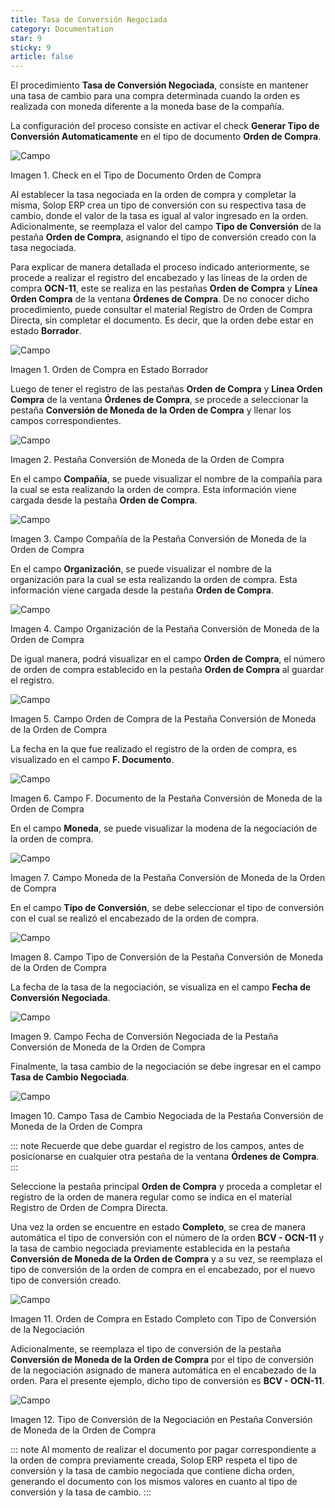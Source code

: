 ```yaml
---
title: Tasa de Conversión Negociada
category: Documentation
star: 9
sticky: 9
article: false
---
```


El procedimiento **Tasa de Conversión Negociada**, consiste en mantener una tasa de cambio para una compra determinada cuando la orden es realizada con moneda diferente a la moneda base de la compañía.

La configuración del proceso consiste en activar el check **Generar Tipo de Conversión Automaticamente** en el tipo de documento **Orden de Compra**.

![Campo](/assets/img/docs/purchase-management/pum-purchase-image87.png)

Imagen 1. Check en el Tipo de Documento Orden de Compra

Al establecer la tasa negociada en la orden de compra y completar la misma, Solop ERP crea un tipo de conversión con su respectiva tasa de cambio, donde el valor de la tasa es igual al valor ingresado en la orden. Adicionalmente, se reemplaza el valor del campo **Tipo de Conversión** de la pestaña **Orden de Compra**, asignando el tipo de conversión creado con la tasa negociada.

Para explicar de manera detallada el proceso indicado anteriormente, se procede a realizar el registro del encabezado y las líneas de la orden de compra **OCN-11**, este se realiza en las pestañas **Orden de Compra** y **Línea Orden Compra** de la ventana **Órdenes de Compra**. De no conocer dicho procedimiento, puede consultar el material Registro de Orden de Compra Directa, sin completar el documento. Es decir, que la orden debe estar en estado **Borrador**.

![Campo](/assets/img/docs/purchase-management/pum-purchase-image88.png)

Imagen 1. Orden de Compra en Estado Borrador

Luego de tener el registro de las pestañas **Orden de Compra** y **Línea Orden Compra** de la ventana **Órdenes de Compra**, se procede a seleccionar la pestaña **Conversión de Moneda de la Orden de Compra** y llenar los campos correspondientes.

![Campo](/assets/img/docs/purchase-management/pum-purchase-image89.png)

Imagen 2. Pestaña Conversión de Moneda de la Orden de Compra

En el campo **Compañía**, se puede visualizar el nombre de la compañía para la cual se esta realizando la orden de compra. Esta información viene cargada desde la pestaña **Orden de Compra**.

![Campo](/assets/img/docs/purchase-management/pum-purchase-image90.png)

Imagen 3. Campo Compañía de la Pestaña Conversión de Moneda de la Orden de Compra

En el campo **Organización**, se puede visualizar el nombre de la organización para la cual se esta realizando la orden de compra. Esta información viene cargada desde la pestaña **Orden de Compra**.

![Campo](/assets/img/docs/purchase-management/pum-purchase-image91.png)

Imagen 4. Campo Organización de la Pestaña Conversión de Moneda de la Orden de Compra

De igual manera, podrá visualizar en el campo **Orden de Compra**, el número de orden de compra establecido en la pestaña **Orden de Compra** al guardar el registro.

![Campo](/assets/img/docs/purchase-management/pum-purchase-image92.png)

Imagen 5. Campo Orden de Compra de la Pestaña Conversión de Moneda de la Orden de Compra

La fecha en la que fue realizado el registro de la orden de compra, es visualizado en el campo **F. Documento**.

![Campo](/assets/img/docs/purchase-management/pum-purchase-image93.png)

Imagen 6. Campo F. Documento de la Pestaña Conversión de Moneda de la Orden de Compra

En el campo **Moneda**, se puede visualizar la modena de la negociación de la orden de compra.

![Campo](/assets/img/docs/purchase-management/pum-purchase-image94.png)

Imagen 7. Campo Moneda de la Pestaña Conversión de Moneda de la Orden de Compra

En el campo **Tipo de Conversión**, se debe seleccionar el tipo de conversión con el cual se realizó el encabezado de la orden de compra.

![Campo](/assets/img/docs/purchase-management/pum-purchase-image95.png)

Imagen 8. Campo Tipo de Conversión de la Pestaña Conversión de Moneda de la Orden de Compra

La fecha de la tasa de la negociación, se visualiza en el campo **Fecha de Conversión Negociada**.

![Campo](/assets/img/docs/purchase-management/pum-purchase-image96.png)

Imagen 9. Campo Fecha de Conversión Negociada de la Pestaña Conversión de Moneda de la Orden de Compra

Finalmente, la tasa cambio de la negociación se debe ingresar en el campo **Tasa de Cambio Negociada**.

![Campo](/assets/img/docs/purchase-management/pum-purchase-image97.png)

Imagen 10. Campo Tasa de Cambio Negociada de la Pestaña Conversión de Moneda de la Orden de Compra

::: note
Recuerde que debe guardar el registro de los campos, antes de posicionarse en cualquier otra pestaña de la ventana **Órdenes de Compra**.
:::

Seleccione la pestaña principal **Orden de Compra** y proceda a completar el registro de la orden de manera regular como se indica en el material Registro de Orden de Compra Directa.

Una vez la orden se encuentre en estado **Completo**, se crea de manera automática el tipo de conversión con el número de la orden **BCV - OCN-11** y la tasa de cambio negociada previamente establecida en la pestaña **Conversión de Moneda de la Orden de Compra** y a su vez, se reemplaza el tipo de conversión de la orden de compra en el encabezado, por el nuevo tipo de conversión creado.

![Campo](/assets/img/docs/purchase-management/pum-purchase-image998.png)

Imagen 11. Orden de Compra en Estado Completo con Tipo de Conversión de la Negociación

Adicionalmente, se reemplaza el tipo de conversión de la pestaña **Conversión de Moneda de la Orden de Compra** por el tipo de conversión de la negociación asignado de manera automática en el encabezado de la orden. Para el presente ejemplo, dicho tipo de conversión es **BCV - OCN-11**.

![Campo](/assets/img/docs/purchase-management/pum-purchase-image98.png)

Imagen 12. Tipo de Conversión de la Negociación en Pestaña Conversión de Moneda de la Orden de Compra

::: note
Al momento de realizar el documento por pagar correspondiente a la orden de compra previamente creada, Solop ERP respeta el tipo de conversión y la tasa de cambio negociada que contiene dicha orden, generando el documento con los mismos valores en cuanto al tipo de conversión y la tasa de cambio.
:::